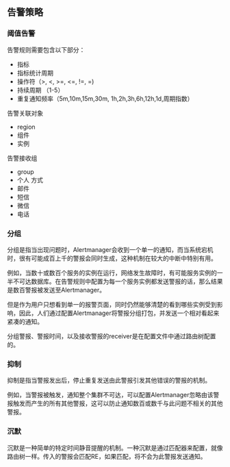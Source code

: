 
## 告警策略

### 阈值告警
告警规则需要包含以下部分：

- 指标
- 指标统计周期
- 操作符（>, <, >=, <=, !=, =)
- 持续周期 （1-5）
- 重复通知频率（5m,10m,15m,30m, 1h,2h,3h,6h,12h,1d,周期指数）

告警关联对象
- region
- 组件
- 实例

告警接收组
- group
- 个人
方式
- 邮件
- 短信
- 微信
- 电话

### 分组

分组是指当出现问题时，Alertmanager会收到一个单一的通知，而当系统宕机时，很有可能成百上千的警报会同时生成，这种机制在较大的中断中特别有用。

例如，当数十或数百个服务的实例在运行，网络发生故障时，有可能服务实例的一半不可达数据库。在告警规则中配置为每一个服务实例都发送警报的话，那么结果是数百警报被发送至Alertmanager。

但是作为用户只想看到单一的报警页面，同时仍然能够清楚的看到哪些实例受到影响，因此，人们通过配置Alertmanager将警报分组打包，并发送一个相对看起来紧凑的通知。

分组警报、警报时间，以及接收警报的receiver是在配置文件中通过路由树配置的。

### 抑制

抑制是指当警报发出后，停止重复发送由此警报引发其他错误的警报的机制。

例如，当警报被触发，通知整个集群不可达，可以配置Alertmanager忽略由该警报触发而产生的所有其他警报，这可以防止通知数百或数千与此问题不相关的其他警报。


### 沉默

沉默是一种简单的特定时间静音提醒的机制。一种沉默是通过匹配器来配置，就像路由树一样。传入的警报会匹配RE，如果匹配，将不会为此警报发送通知。
